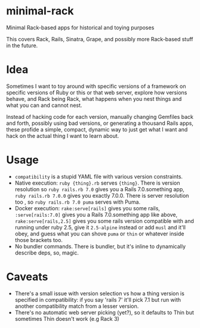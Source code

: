 # minimal-rack

Minimal Rack-based apps for historical and toying purposes

This covers Rack, Rails, Sinatra, Grape, and possibly more Rack-based stuff in the future.

# Idea

Sometimes I want to toy around with specific versions of a framework on specific versions of Ruby or this or that web server, explore how versions behave, and Rack being Rack, what happens when you nest things and what you can and cannot nest.

Instead of hacking code for each version, manually changing Gemfiles back and forth, possibly using bad versions, or generating a thousand Rails apps, these profide a simple, compact, dynamic way to just get what I want and hack on the actual thing I want to learn about.

# Usage

* `compatibility` is a stupid YAML file with various version constraints.
* Native execution: `ruby {thing}.rb` serves `{thing}`. There is version resolution so `ruby rails.rb 7.0` gives you a Rails 7.0.something app, `ruby rails.rb 7.0.0` gives you exactly 7.0.0. There is server resolution too , so `ruby rails.rb 7.0 puma` serves with Puma.
* Docker execution: `rake:serve[rails]` gives you some rails, `:serve[rails:7.0]` gives you a Rails 7.0.something app like above, `rake:serve[rails,2.5]` gives you some rails version compatible with and running under ruby 2.5, give it `2.5-alpine` instead or add `musl` and it'll obey, and guess what you can shove `puma` or `thin` or whatever inside those brackets too.
* No bundler commands. There is bundler, but it's inline to dynamically describe deps, so, magic.

# Caveats

- There's a small issue with version selection vs how a thing version is specified in compatibility: if you say 'rails 7' it'll pick 7.1 but run with another compatibility match from a lesser version.
- There's no automatic web server picking (yet?), so it defaults to Thin but sometimes Thin doesn't work (e.g Rack 3)
